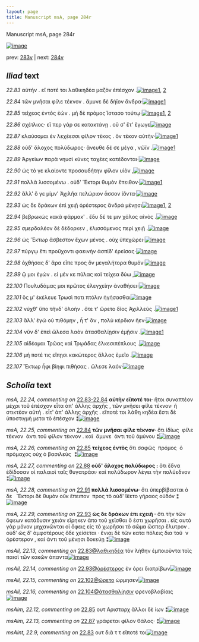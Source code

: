 ```yaml
---
layout: page
title: Manuscript msA, page 284r
---
```


Manuscript msA, page 284r

[![image](http://www.homermultitext.org/iipsrv?OBJ=IIP,1.0&FIF=/project/homer/pyramidal/deepzoom/hmt/vaimg/2017a/VA284RN_0454.tif&WID=100&CVT=JPEG)](http://www.homermultitext.org/ict2/?urn=urn:cite2:hmt:vaimg.2017a:VA284RN_0454)

prev:  [283v](../283v) | next:  [284v](../284v)

## *Iliad* text

*22.83* <a id="22.83"/> αὐτήν . εἴ ποτέ τοι λαθικηδέα μαζὸν ἐπέσχον .[![image](http://www.homermultitext.org/iipsrv?OBJ=IIP,1.0&FIF=/project/homer/pyramidal/deepzoom/hmt/vaimg/2017a/VA284RN_0454.tif&RGN=0.208,0.1974,0.399,0.0285&WID=1000&CVT=JPEG)](http://www.homermultitext.org/ict2/?urn=urn:cite2:hmt:vaimg.2017a:VA284RN_0454@0.208,0.1974,0.399,0.0285)[1](#msAil_22.13), [2](#msAint_22.9)

*22.84* <a id="22.84"/> τῶν μνῆσαι φίλε τέκνον . ἄμυνε δὲ δήϊον ἄνδρα·[![image](http://www.homermultitext.org/iipsrv?OBJ=IIP,1.0&FIF=/project/homer/pyramidal/deepzoom/hmt/vaimg/2017a/VA284RN_0454.tif&RGN=0.203,0.2185,0.434,0.0285&WID=1000&CVT=JPEG)](http://www.homermultitext.org/ict2/?urn=urn:cite2:hmt:vaimg.2017a:VA284RN_0454@0.203,0.2185,0.434,0.0285)[1](#msA_22.25)

*22.85* <a id="22.85"/> τείχεος ἐντὸς ἐών . μὴ δὲ πρόμος ἵστασο τούτῳ·[![image](http://www.homermultitext.org/iipsrv?OBJ=IIP,1.0&FIF=/project/homer/pyramidal/deepzoom/hmt/vaimg/2017a/VA284RN_0454.tif&RGN=0.203,0.2432,0.423,0.024&WID=1000&CVT=JPEG)](http://www.homermultitext.org/ict2/?urn=urn:cite2:hmt:vaimg.2017a:VA284RN_0454@0.203,0.2432,0.423,0.024)[1](#msA_22.26), [2](#msAim_22.12)

*22.86* <a id="22.86"/> σχέτλιος· εἴ περ γάρ σε κατακτάνῃ . οὔ σ' ἔτ' ἔγωγε[![image](http://www.homermultitext.org/iipsrv?OBJ=IIP,1.0&FIF=/project/homer/pyramidal/deepzoom/hmt/vaimg/2017a/VA284RN_0454.tif&RGN=0.203,0.2605,0.427,0.027&WID=1000&CVT=JPEG)](http://www.homermultitext.org/ict2/?urn=urn:cite2:hmt:vaimg.2017a:VA284RN_0454@0.203,0.2605,0.427,0.027)

*22.87* <a id="22.87"/> κλαύσομαι ἐν λεχέεσσι φίλον τέκος . ὃν τέκον αὐτὴν·[![image](http://www.homermultitext.org/iipsrv?OBJ=IIP,1.0&FIF=/project/homer/pyramidal/deepzoom/hmt/vaimg/2017a/VA284RN_0454.tif&RGN=0.202,0.2793,0.437,0.0248&WID=1000&CVT=JPEG)](http://www.homermultitext.org/ict2/?urn=urn:cite2:hmt:vaimg.2017a:VA284RN_0454@0.202,0.2793,0.437,0.0248)[1](#msAim_22.13)

*22.88* <a id="22.88"/> οὐδ' ἄλοχος πολύδωρος· ἄνευθε δέ σε μέγα , νῶϊν .[![image](http://www.homermultitext.org/iipsrv?OBJ=IIP,1.0&FIF=/project/homer/pyramidal/deepzoom/hmt/vaimg/2017a/VA284RN_0454.tif&RGN=0.196,0.2988,0.437,0.0248&WID=1000&CVT=JPEG)](http://www.homermultitext.org/ict2/?urn=urn:cite2:hmt:vaimg.2017a:VA284RN_0454@0.196,0.2988,0.437,0.0248)[1](#msA_22.27)

*22.89* <a id="22.89"/> Ἀργείων παρὰ νηυσὶ κύνες ταχέες κατέδονται·[![image](http://www.homermultitext.org/iipsrv?OBJ=IIP,1.0&FIF=/project/homer/pyramidal/deepzoom/hmt/vaimg/2017a/VA284RN_0454.tif&RGN=0.198,0.3168,0.419,0.0248&WID=1000&CVT=JPEG)](http://www.homermultitext.org/ict2/?urn=urn:cite2:hmt:vaimg.2017a:VA284RN_0454@0.198,0.3168,0.419,0.0248)

*22.90* <a id="22.90"/> ὡς τό γε κλαίοντε προσαυδήτην φίλον υἱὸν ,[![image](http://www.homermultitext.org/iipsrv?OBJ=IIP,1.0&FIF=/project/homer/pyramidal/deepzoom/hmt/vaimg/2017a/VA284RN_0454.tif&RGN=0.196,0.3371,0.419,0.0248&WID=1000&CVT=JPEG)](http://www.homermultitext.org/ict2/?urn=urn:cite2:hmt:vaimg.2017a:VA284RN_0454@0.196,0.3371,0.419,0.0248)

*22.91* <a id="22.91"/> πολλὰ λισσομένω . οὐδ' Ἕκτορι θυμὸν ἔπειθον·[![image](http://www.homermultitext.org/iipsrv?OBJ=IIP,1.0&FIF=/project/homer/pyramidal/deepzoom/hmt/vaimg/2017a/VA284RN_0454.tif&RGN=0.201,0.3514,0.406,0.0248&WID=1000&CVT=JPEG)](http://www.homermultitext.org/ict2/?urn=urn:cite2:hmt:vaimg.2017a:VA284RN_0454@0.201,0.3514,0.406,0.0248)[1](#msA_22.28)

*22.92* <a id="22.92"/> ἂλλ' ὅ γε μίμν' Ἀχιλῆα πελώριον ἆσσον ἰ̈όντα·[![image](http://www.homermultitext.org/iipsrv?OBJ=IIP,1.0&FIF=/project/homer/pyramidal/deepzoom/hmt/vaimg/2017a/VA284RN_0454.tif&RGN=0.199,0.3709,0.408,0.0248&WID=1000&CVT=JPEG)](http://www.homermultitext.org/ict2/?urn=urn:cite2:hmt:vaimg.2017a:VA284RN_0454@0.199,0.3709,0.408,0.0248)

*22.93* <a id="22.93"/> ὡς δε δράκων ἐπὶ χειῇ ὀρέστερος ἄνδρά μένῃσι[![image](http://www.homermultitext.org/iipsrv?OBJ=IIP,1.0&FIF=/project/homer/pyramidal/deepzoom/hmt/vaimg/2017a/VA284RN_0454.tif&RGN=0.199,0.3919,0.424,0.0248&WID=1000&CVT=JPEG)](http://www.homermultitext.org/ict2/?urn=urn:cite2:hmt:vaimg.2017a:VA284RN_0454@0.199,0.3919,0.424,0.0248)[1](#msAil_22.14), [2](#msA_22.29)

*22.94* <a id="22.94"/> βεβρωκὼς κακὰ φάρμακ' . ἔδυ δέ τε μιν χόλος αἰνὸς .[![image](http://www.homermultitext.org/iipsrv?OBJ=IIP,1.0&FIF=/project/homer/pyramidal/deepzoom/hmt/vaimg/2017a/VA284RN_0454.tif&RGN=0.2,0.4084,0.43,0.0248&WID=1000&CVT=JPEG)](http://www.homermultitext.org/ict2/?urn=urn:cite2:hmt:vaimg.2017a:VA284RN_0454@0.2,0.4084,0.43,0.0248)

*22.95* <a id="22.95"/> σμερδαλέον δὲ δέδορκεν , ἐλισσόμενος περὶ χειῇ .[![image](http://www.homermultitext.org/iipsrv?OBJ=IIP,1.0&FIF=/project/homer/pyramidal/deepzoom/hmt/vaimg/2017a/VA284RN_0454.tif&RGN=0.199,0.4287,0.43,0.0248&WID=1000&CVT=JPEG)](http://www.homermultitext.org/ict2/?urn=urn:cite2:hmt:vaimg.2017a:VA284RN_0454@0.199,0.4287,0.43,0.0248)

*22.96* <a id="22.96"/> ὡς Ἕκτωρ ἄσβεστον ἔχων μένος . οὐχ ὑπεχώρει·[![image](http://www.homermultitext.org/iipsrv?OBJ=IIP,1.0&FIF=/project/homer/pyramidal/deepzoom/hmt/vaimg/2017a/VA284RN_0454.tif&RGN=0.196,0.4459,0.43,0.0248&WID=1000&CVT=JPEG)](http://www.homermultitext.org/ict2/?urn=urn:cite2:hmt:vaimg.2017a:VA284RN_0454@0.196,0.4459,0.43,0.0248)

*22.97* <a id="22.97"/> πύργῳ ἔπι προὔχοντι φαεινὴν ἀσπίδ' ἐρείσας·[![image](http://www.homermultitext.org/iipsrv?OBJ=IIP,1.0&FIF=/project/homer/pyramidal/deepzoom/hmt/vaimg/2017a/VA284RN_0454.tif&RGN=0.199,0.464,0.43,0.0248&WID=1000&CVT=JPEG)](http://www.homermultitext.org/ict2/?urn=urn:cite2:hmt:vaimg.2017a:VA284RN_0454@0.199,0.464,0.43,0.0248)

*22.98* <a id="22.98"/> ὀχθήσας δ' ἄρα εἶπε προς ὃν μεγαλήτορα θυμόν·[![image](http://www.homermultitext.org/iipsrv?OBJ=IIP,1.0&FIF=/project/homer/pyramidal/deepzoom/hmt/vaimg/2017a/VA284RN_0454.tif&RGN=0.199,0.4827,0.43,0.0248&WID=1000&CVT=JPEG)](http://www.homermultitext.org/ict2/?urn=urn:cite2:hmt:vaimg.2017a:VA284RN_0454@0.199,0.4827,0.43,0.0248)

*22.99* <a id="22.99"/> ᾤ μοι ἐγών . εἰ μέν κε πύλας καὶ τείχεα δύω ,[![image](http://www.homermultitext.org/iipsrv?OBJ=IIP,1.0&FIF=/project/homer/pyramidal/deepzoom/hmt/vaimg/2017a/VA284RN_0454.tif&RGN=0.193,0.503,0.43,0.0248&WID=1000&CVT=JPEG)](http://www.homermultitext.org/ict2/?urn=urn:cite2:hmt:vaimg.2017a:VA284RN_0454@0.193,0.503,0.43,0.0248)

*22.100* <a id="22.100"/> Πουλυδάμας μοι πρῶτος ἐλεγχείην ἀναθήσει·[![image](http://www.homermultitext.org/iipsrv?OBJ=IIP,1.0&FIF=/project/homer/pyramidal/deepzoom/hmt/vaimg/2017a/VA284RN_0454.tif&RGN=0.19,0.521,0.437,0.0248&WID=1000&CVT=JPEG)](http://www.homermultitext.org/ict2/?urn=urn:cite2:hmt:vaimg.2017a:VA284RN_0454@0.19,0.521,0.437,0.0248)

*22.101* <a id="22.101"/> ὅς μ' ἐκέλευε Τρωσὶ ποτι πτόλιν ἡγήσασθαι[![image](http://www.homermultitext.org/iipsrv?OBJ=IIP,1.0&FIF=/project/homer/pyramidal/deepzoom/hmt/vaimg/2017a/VA284RN_0454.tif&RGN=0.19,0.5398,0.437,0.0248&WID=1000&CVT=JPEG)](http://www.homermultitext.org/ict2/?urn=urn:cite2:hmt:vaimg.2017a:VA284RN_0454@0.19,0.5398,0.437,0.0248)

*22.102* <a id="22.102"/> νύχθ' ὕπο τῆνδ' ὀλοήν . ὅτε τ' ὤρετο δῖος Ἀχιλλεύς .[![image](http://www.homermultitext.org/iipsrv?OBJ=IIP,1.0&FIF=/project/homer/pyramidal/deepzoom/hmt/vaimg/2017a/VA284RN_0454.tif&RGN=0.189,0.5578,0.437,0.0263&WID=1000&CVT=JPEG)](http://www.homermultitext.org/ict2/?urn=urn:cite2:hmt:vaimg.2017a:VA284RN_0454@0.189,0.5578,0.437,0.0263)[1](#msAil_22.15)

*22.103* <a id="22.103"/> ἂλλ' ἐγὼ οὐ πιθόμην , ἦ τ' ἂν , πολὺ κέρδιον ῆεν·[![image](http://www.homermultitext.org/iipsrv?OBJ=IIP,1.0&FIF=/project/homer/pyramidal/deepzoom/hmt/vaimg/2017a/VA284RN_0454.tif&RGN=0.189,0.5766,0.403,0.0263&WID=1000&CVT=JPEG)](http://www.homermultitext.org/ict2/?urn=urn:cite2:hmt:vaimg.2017a:VA284RN_0454@0.189,0.5766,0.403,0.0263)

*22.104* <a id="22.104"/> νῦν δ' ἐπεὶ ὤλεσα λαὸν ἀτασθαλίῃσιν ἐμῇσιν .[![image](http://www.homermultitext.org/iipsrv?OBJ=IIP,1.0&FIF=/project/homer/pyramidal/deepzoom/hmt/vaimg/2017a/VA284RN_0454.tif&RGN=0.188,0.5953,0.435,0.0263&WID=1000&CVT=JPEG)](http://www.homermultitext.org/ict2/?urn=urn:cite2:hmt:vaimg.2017a:VA284RN_0454@0.188,0.5953,0.435,0.0263)[1](#msAil_22.16)

*22.105* <a id="22.105"/> αἰδέομαι Τρῶας καὶ Τρῳάδας ἑλκεσιπέπλους .[![image](http://www.homermultitext.org/iipsrv?OBJ=IIP,1.0&FIF=/project/homer/pyramidal/deepzoom/hmt/vaimg/2017a/VA284RN_0454.tif&RGN=0.19,0.6126,0.448,0.0263&WID=1000&CVT=JPEG)](http://www.homermultitext.org/ict2/?urn=urn:cite2:hmt:vaimg.2017a:VA284RN_0454@0.19,0.6126,0.448,0.0263)

*22.106* <a id="22.106"/> μή ποτέ τις εἴπῃσι κακώτερος ἄλλος ἐμεῖο .[![image](http://www.homermultitext.org/iipsrv?OBJ=IIP,1.0&FIF=/project/homer/pyramidal/deepzoom/hmt/vaimg/2017a/VA284RN_0454.tif&RGN=0.191,0.6321,0.404,0.0233&WID=1000&CVT=JPEG)](http://www.homermultitext.org/ict2/?urn=urn:cite2:hmt:vaimg.2017a:VA284RN_0454@0.191,0.6321,0.404,0.0233)

*22.107* <a id="22.107"/> Ἕκτωρ ἧφι βίηφι πιθήσας . ὤλεσε λαόν·[![image](http://www.homermultitext.org/iipsrv?OBJ=IIP,1.0&FIF=/project/homer/pyramidal/deepzoom/hmt/vaimg/2017a/VA284RN_0454.tif&RGN=0.189,0.6479,0.382,0.0338&WID=1000&CVT=JPEG)](http://www.homermultitext.org/ict2/?urn=urn:cite2:hmt:vaimg.2017a:VA284RN_0454@0.189,0.6479,0.382,0.0338)

## *Scholia* text

*msA, 22.24, commenting on* [22.83-22.84](#22.83-22.84)  <a id="msA_22.24"/> **αὐτὴν εἴποτέ τοι·** ἤτοι συναπτέον μέχρι τοῦ ἐπέσχον εἶτα ἀπ' άλλης ἀρχῆς , τῶν μνῆσει φίλε τέκνον· ῆ στικτέον αὐτή . εἶτ' ἀπ' άλλης ἀρχῆς . εἴποτέ τοι λάθη κηδέα ἔστι δὲ ὑποστιγμὴ μετα τὸ ἐπέσχον ⁑[![image](http://www.homermultitext.org/iipsrv?OBJ=IIP,1.0&FIF=/project/homer/pyramidal/deepzoom/hmt/vaimg/2017a/VA284RN_0454.tif&RGN=0.199,0.0833,0.602,0.036&WID=1000&CVT=JPEG)](http://www.homermultitext.org/ict2/?urn=urn:cite2:hmt:vaimg.2017a:VA284RN_0454@0.199,0.0833,0.602,0.036)

*msA, 22.25, commenting on* [22.84](#22.84)  <a id="msA_22.25"/> **τῶν μνῆσαι φίλε τέκνον·** ὅτι ἰδίως  φίλε τέκνον  ἀντι τοῦ φίλον τέκνον . καὶ  ἄμυνε  ἀντι τοῦ ἀμύνου ⁑[![image](http://www.homermultitext.org/iipsrv?OBJ=IIP,1.0&FIF=/project/homer/pyramidal/deepzoom/hmt/vaimg/2017a/VA284RN_0454.tif&RGN=0.182,0.1149,0.547,0.0173&WID=1000&CVT=JPEG)](http://www.homermultitext.org/ict2/?urn=urn:cite2:hmt:vaimg.2017a:VA284RN_0454@0.182,0.1149,0.547,0.0173)

*msA, 22.26, commenting on* [22.85](#22.85)  <a id="msA_22.26"/> **τείχεος ἐντὸς** ὅτι σαφῶς  πρόμος  ὁ πρόμαχος οὐχ ὁ βασιλεύς  ⁑[![image](http://www.homermultitext.org/iipsrv?OBJ=IIP,1.0&FIF=/project/homer/pyramidal/deepzoom/hmt/vaimg/2017a/VA284RN_0454.tif&RGN=0.205,0.1269,0.356,0.0165&WID=1000&CVT=JPEG)](http://www.homermultitext.org/ict2/?urn=urn:cite2:hmt:vaimg.2017a:VA284RN_0454@0.205,0.1269,0.356,0.0165)

*msA, 22.27, commenting on* [22.88](#22.88)  <a id="msA_22.27"/> **οὐδ' ἄλοχος πολύδωρος :** ὅτι ἔδνα ἐδίδοσαν οἱ παλαιοὶ ταῖς θυγατράσι· καὶ πολύδωρον λέγει τὴν πολύεδνον  ⁑[![image](http://www.homermultitext.org/iipsrv?OBJ=IIP,1.0&FIF=/project/homer/pyramidal/deepzoom/hmt/vaimg/2017a/VA284RN_0454.tif&RGN=0.2,0.1269,0.613,0.0285&WID=1000&CVT=JPEG)](http://www.homermultitext.org/ict2/?urn=urn:cite2:hmt:vaimg.2017a:VA284RN_0454@0.2,0.1269,0.613,0.0285)

*msA, 22.28, commenting on* [22.91](#22.91)  <a id="msA_22.28"/> **πολλὰ λισσομένω·** ὅτι ὑπερβίβασται ὁ δε   Ἔκτορι δὲ θυμὸν οῦκ ἔπειπον  προς τὸ οὐδ' ἴ̈κετο γήραος οὐδόν ⁑[![image](http://www.homermultitext.org/iipsrv?OBJ=IIP,1.0&FIF=/project/homer/pyramidal/deepzoom/hmt/vaimg/2017a/VA284RN_0454.tif&RGN=0.207,0.1404,0.604,0.0248&WID=1000&CVT=JPEG)](http://www.homermultitext.org/ict2/?urn=urn:cite2:hmt:vaimg.2017a:VA284RN_0454@0.207,0.1404,0.604,0.0248)

*msA, 22.29, commenting on* [22.93](#22.93)  <a id="msA_22.29"/> **ὡς δε δράκων ἐπι εχειῆ ·** ὅτι τὴν τῶν ὄφεων κατάδυσιν χειὰν εἴρηκεν ἀπο τοῦ χεῖσθαι ὅ ἐστι χωρῆσαι . εἰς αυτὸ γὰρ μόνον μηχανῶνται οἱ ὄφεις εἰς τὸ χωρῆσαι τὸ σῶμα ὥσπερ ἕλυτρον . οὐδ' ὡς δ' ἀμφοτέρους ὅδε χείσεται · ἔνιαι δὲ τῶν κατα πόλεις δια τοῦ  ν ὀρέστερον , καὶ ἀντι τοῦ μένῃσι δοκεύῃ ⁑[![image](http://www.homermultitext.org/iipsrv?OBJ=IIP,1.0&FIF=/project/homer/pyramidal/deepzoom/hmt/vaimg/2017a/VA284RN_0454.tif&RGN=0.624,0.3799,0.194,0.1239&WID=1000&CVT=JPEG)](http://www.homermultitext.org/ict2/?urn=urn:cite2:hmt:vaimg.2017a:VA284RN_0454@0.624,0.3799,0.194,0.1239)

*msAil, 22.13, commenting on* [22.83@λαθικηδέα](#22.83@λαθικηδέα)  <a id="msAil_22.13"/> τὸν λήθην ἐμποιοῦντα τοῖς παισὶ τῶν κακῶν ἁπαντα[![image](http://www.homermultitext.org/iipsrv?OBJ=IIP,1.0&FIF=/project/homer/pyramidal/deepzoom/hmt/vaimg/2017a/VA284RN_0454.tif&RGN=0.369,0.1914,0.097,0.0173&WID=1000&CVT=JPEG)](http://www.homermultitext.org/ict2/?urn=urn:cite2:hmt:vaimg.2017a:VA284RN_0454@0.369,0.1914,0.097,0.0173)

*msAil, 22.14, commenting on* [22.93@ὀρέστερος](#22.93@ὀρέστερος)  <a id="msAil_22.14"/> ἐν όρει διατρίβων[![image](http://www.homermultitext.org/iipsrv?OBJ=IIP,1.0&FIF=/project/homer/pyramidal/deepzoom/hmt/vaimg/2017a/VA284RN_0454.tif&RGN=0.454,0.3889,0.087,0.0158&WID=1000&CVT=JPEG)](http://www.homermultitext.org/ict2/?urn=urn:cite2:hmt:vaimg.2017a:VA284RN_0454@0.454,0.3889,0.087,0.0158)

*msAil, 22.15, commenting on* [22.102@ὤρετο](#22.102@ὤρετο)  <a id="msAil_22.15"/> ὡρμησεν[![image](http://www.homermultitext.org/iipsrv?OBJ=IIP,1.0&FIF=/project/homer/pyramidal/deepzoom/hmt/vaimg/2017a/VA284RN_0454.tif&RGN=0.466,0.5563,0.045,0.015&WID=1000&CVT=JPEG)](http://www.homermultitext.org/ict2/?urn=urn:cite2:hmt:vaimg.2017a:VA284RN_0454@0.466,0.5563,0.045,0.015)

*msAil, 22.16, commenting on* [22.104@ἀτασθαλίῃσιν](#22.104@ἀτασθαλίῃσιν)  <a id="msAil_22.16"/> φρενοβλαβίαις[![image](http://www.homermultitext.org/iipsrv?OBJ=IIP,1.0&FIF=/project/homer/pyramidal/deepzoom/hmt/vaimg/2017a/VA284RN_0454.tif&RGN=0.444,0.5923,0.088,0.0165&WID=1000&CVT=JPEG)](http://www.homermultitext.org/ict2/?urn=urn:cite2:hmt:vaimg.2017a:VA284RN_0454@0.444,0.5923,0.088,0.0165)

*msAim, 22.12, commenting on* [22.85](#22.85)  <a id="msAim_22.12"/> ουτ Αρισταρχ ἄλλοι δὲ ἰων ⁑[![image](http://www.homermultitext.org/iipsrv?OBJ=IIP,1.0&FIF=/project/homer/pyramidal/deepzoom/hmt/vaimg/2017a/VA284RN_0454.tif&RGN=0.618,0.238,0.057,0.0293&WID=1000&CVT=JPEG)](http://www.homermultitext.org/ict2/?urn=urn:cite2:hmt:vaimg.2017a:VA284RN_0454@0.618,0.238,0.057,0.0293)

*msAim, 22.13, commenting on* [22.87](#22.87)  <a id="msAim_22.13"/> γράφεται φίλον θάλος· ⁑[![image](http://www.homermultitext.org/iipsrv?OBJ=IIP,1.0&FIF=/project/homer/pyramidal/deepzoom/hmt/vaimg/2017a/VA284RN_0454.tif&RGN=0.629,0.2793,0.057,0.0293&WID=1000&CVT=JPEG)](http://www.homermultitext.org/ict2/?urn=urn:cite2:hmt:vaimg.2017a:VA284RN_0454@0.629,0.2793,0.057,0.0293)

*msAint, 22.9, commenting on* [22.83](#22.83)  <a id="msAint_22.9"/> ουτ διὰ τ τ εἴποτέ τοι[![image](http://www.homermultitext.org/iipsrv?OBJ=IIP,1.0&FIF=/project/homer/pyramidal/deepzoom/hmt/vaimg/2017a/VA284RN_0454.tif&RGN=0.142,0.1982,0.058,0.0435&WID=1000&CVT=JPEG)](http://www.homermultitext.org/ict2/?urn=urn:cite2:hmt:vaimg.2017a:VA284RN_0454@0.142,0.1982,0.058,0.0435)